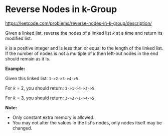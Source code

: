 Reverse Nodes in k-Group
========================

https://leetcode.com/problems/reverse-nodes-in-k-group/description/

Given a linked list, reverse the nodes of a linked list  _k_  at a time and return its modified list.

_k_ is a positive integer and is less than or equal to the length of the linked list. If the number of nodes is not a multiple of _k_ then left-out nodes in the end should remain as it is.

**Example:**

Given this linked list:  `1->2->3->4->5`

For _k_ = 2, you should return:  `2->1->4->3->5`

For _k_ = 3, you should return:  `3->2->1->4->5`

**Note:**

-   Only constant extra memory is allowed.
-   You may not alter the values in the list's nodes, only nodes itself may be changed.
